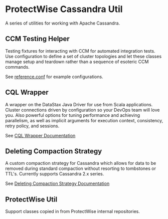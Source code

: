 # ProtectWise Cassandra Util
A series of utilities for working with Apache Cassandra.

## CCM Testing Helper
Testing fixtures for interacting with CCM for automated integration tests.  Use configuration to define a set of cluster topologies and let these classes manage setup and teardown rather than a sequence of esoteric CCM commands.

See [reference.conf](ccm-testing-helper/src/main/resources/reference.conf) for example configurations.

## CQL Wrapper
A wrapper on the DataStax Java Driver for use from Scala applications.  Cluster connections driven by configuration so your DevOps team will love you.  Also powerful options for tuning performance and achieving parallelism, as well as implicit arguments for execution context, consistency, retry policy, and sessions.

See [CQL Wrapper Documentation](cql-wrapper/README.md)

## Deleting Compaction Strategy
A custom compaction strategy for Cassandra which allows for data to be removed during standard compaction without resorting to tombstones or TTL's.  Currently supports Cassandra 2.x series.

See [Deleting Compaction Strategy Documentation](deleting-compaction-strategy/README.md)

## ProtectWise Util
Support classes copied in from ProtectWise internal repositories.